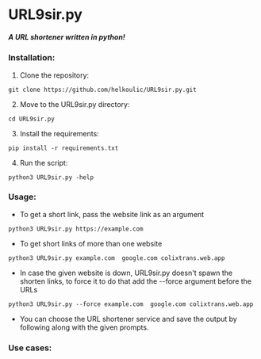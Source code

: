 # URL9sir.py
##### A URL shortener written in python!


### Installation:

1. Clone the repository:
```
git clone https://github.com/helkoulic/URL9sir.py.git
```

2. Move to the URL9sir.py directory:
```
cd URL9sir.py
```

3. Install the requirements:
```
pip install -r requirements.txt
```

4. Run the script:
```
python3 URL9sir.py -help
```

### Usage:

- To get a short link, pass the website link as an argument
```
python3 URL9sir.py https://example.com
```

- To get short links of more than one website
```
python3 URL9sir.py example.com  google.com colixtrans.web.app
```

- In case the given website is down, URL9sir.py doesn't spawn the shorten links, to force it to do that add the --force argument before the URLs
```
python3 URL9sir.py --force example.com  google.com colixtrans.web.app
```

- You can choose the URL shortener service and save the output by following along with the given prompts.

### Use cases:

##
